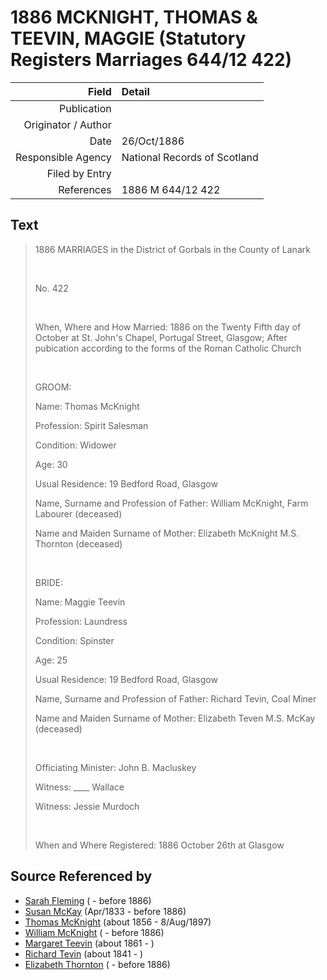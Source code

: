﻿---
layout: page
permalink: /sources/s45397776
---

# 1886 MCKNIGHT, THOMAS & TEEVIN, MAGGIE (Statutory Registers Marriages 644/12 422)

Field | Detail
---:|:---
Publication | 
Originator / Author | 
Date | 26/Oct/1886
Responsible Agency | National Records of Scotland
Filed by Entry | 
References | 1886 M 644/12 422

## Text

> 1886 MARRIAGES in the District of Gorbals in the County of Lanark
>
> <br/>
>
> No. 422
>
> <br/>
>
> When, Where and How Married: 1886 on the Twenty Fifth day of October at St. John's Chapel, Portugal Street, Glasgow; After pubication according to the forms of the Roman Catholic Church
>
> <br/>
>
> GROOM:
>
> Name: Thomas McKnight
>
> Profession: Spirit Salesman
>
> Condition: Widower
>
> Age: 30
>
> Usual Residence: 19 Bedford Road, Glasgow
>
> Name, Surname and Profession of Father: William McKnight, Farm Labourer (deceased)
>
> Name and Maiden Surname of Mother: Elizabeth McKnight M.S. Thornton (deceased)
>
> <br/>
>
> BRIDE: 
>
> Name: Maggie Teevin
>
> Profession: Laundress
>
> Condition: Spinster
>
> Age: 25
>
> Usual Residence: 19 Bedford Road, Glasgow
>
> Name, Surname and Profession of Father: Richard Tevin, Coal Miner
>
> Name and Maiden Surname of Mother: Elizabeth Teven M.S. McKay (deceased)
>
> <br/>
>
> Officiating Minister: John B. Macluskey
>
> Witness: ____ Wallace
>
> Witness: Jessie Murdoch
>
> <br/>
>
> When and Where Registered: 1886 October 26th at Glasgow
>

## Source Referenced by

* [Sarah Fleming](../people/@286084@-sarah-fleming-b-d1886.md) ( - before 1886)
* [Susan McKay](../people/@29671874@-susan-mckay-b1833-4-d1886.md) (Apr/1833 - before 1886)
* [Thomas McKnight](../people/@6387698@-thomas-mcknight-b1856-d1897-8-8.md) (about 1856 - 8/Aug/1897)
* [William McKnight](../people/@38388851@-william-mcknight-b-d1886.md) ( - before 1886)
* [Margaret Teevin](../people/@7753096@-margaret-teevin-b1861-d.md) (about 1861 - )
* [Richard Tevin](../people/@65007133@-richard-tevin-b1841-d.md) (about 1841 - )
* [Elizabeth Thornton](../people/@69380928@-elizabeth-thornton-b-d1886.md) ( - before 1886)
